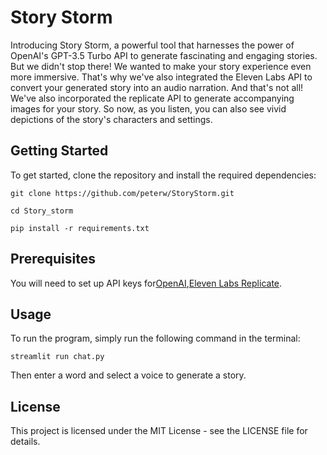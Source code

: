 # Story Storm
Introducing Story Storm, a powerful tool that harnesses the power of OpenAI's GPT-3.5 Turbo API to generate fascinating and engaging stories.
But we didn't stop there! We wanted to make your story experience even more immersive. That's why we've also integrated the Eleven Labs API to convert your generated story into an audio narration.
And that's not all! We've also incorporated the replicate API to generate accompanying images for your story. So now, as you listen, you can also see vivid depictions of the story's characters and settings.

## Getting Started
To get started, clone the repository and install the required dependencies:


```git clone https://github.com/peterw/StoryStorm.git```

```cd Story_storm```

```pip install -r requirements.txt```

## Prerequisites
You will need to set up API keys for[OpenAI](https://platform.openai.com/account/api-keys),[Eleven Labs ](https://beta.elevenlabs.io/speech-synthesis) [Replicate](https://replicate.com/account/api-tokens). 

## Usage
To run the program, simply run the following command in the terminal:

```streamlit run chat.py```

Then enter a word and select a voice to generate a story.

## License
This project is licensed under the MIT License - see the LICENSE file for details.